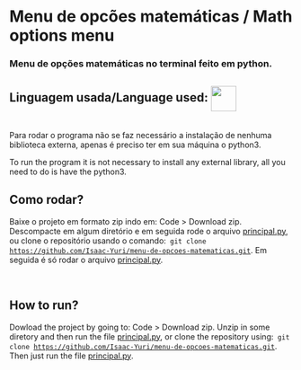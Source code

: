 # Menu de opcões matemáticas / Math options menu
### Menu de opções matemáticas no terminal feito em python.

## Linguagem usada/Language used: <img width='45px' align='center' src="https://cdn.jsdelivr.net/gh/devicons/devicon/icons/python/python-original.svg" />
<br>
Para rodar o programa não se faz necessário a instalação de nenhuma biblioteca externa, apenas é preciso ter em sua máquina o python3.

To run the program it is not necessary to install any external library, all you need to do is have the python3.

## Como rodar?
Baixe o projeto em formato zip indo em: Code > Download zip. Descompacte em algum diretório e em seguida rode o arquivo [principal.py](https://github.com/Isaac-Yuri/menu-de-opcoes-matematicas/blob/main/principal.py), ou clone o repositório usando o comando:<code> git clone https://github.com/Isaac-Yuri/menu-de-opcoes-matematicas.git</code>. Em seguida é só rodar o arquivo [principal.py](https://github.com/Isaac-Yuri/menu-de-opcoes-matematicas/blob/main/principal.py).

<br>

## How to run?

Dowload the project by going to: Code > Download zip. Unzip in some diretory and then run the file [principal.py](https://github.com/Isaac-Yuri/menu-de-opcoes-matematicas/blob/main/principal.py), or clone the repository using:<code> git clone https://github.com/Isaac-Yuri/menu-de-opcoes-matematicas.git</code>. Then just run the file [principal.py](https://github.com/Isaac-Yuri/menu-de-opcoes-matematicas/blob/main/principal.py).

